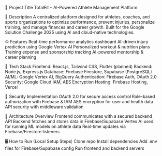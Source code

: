 📌 Project Title
TotalFit – AI-Powered Athlete Management Platform

🧾 Description
A centralized platform designed for athletes, coaches, and sports organizations to optimize performance, prevent injuries, personalize training, and manage finances and career growth. Built for the Google Solution Challenge 2025 using AI and cloud-native technologies.

⚙️ Features
Real-time performance analytics dashboard
AI-driven injury prediction using Google Vertex AI
Personalized workout & nutrition plans
Training expense and sponsorship tracking
AI-powered mentorship & career planning

🧠 Tech Stack
Frontend: React.js, Tailwind CSS, Flutter (planned)
Backend: Node.js, Express.js
Database: Firebase Firestore, Supabase (PostgreSQL)
AI/ML: Google Vertex AI, BigQuery
Authentication: Firebase Auth, OAuth 2.0
Security: Google Cloud IAM, AES Encryption
Hosting: Firebase Hosting, Vercel

🔐 Security Implementation
OAuth 2.0 for secure access control
Role-based authorization with Firebase & IAM
AES encryption for user and health data
API security with middleware validation

🧩 Architecture Overview
Frontend communicates with a secured backend API
Backend fetches and stores data in Firebase/Supabase
Vertex AI used for running ML models on athlete data
Real-time updates via Firebase/Firestore listeners

🖥️ How to Run (Local Setup Steps)
Clone repo
Install dependencies
Add .env files for Firebase/Supabase config
Run frontend and backend servers
